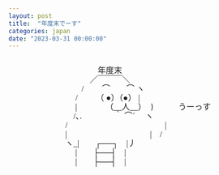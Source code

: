 ```yaml
---
layout: post
title:  "年度末でーす"
categories: japan
date: "2023-03-31 00:00:00"
---
```



<div style='font-family: "Saitamaar";
  src: url("https://fonts-aahub.netlify.com/assets/fonts/Saitamaar/Saitamaar.woff2") format("woff2"),
    url("https://fonts-aahub.netlify.com/assets/fonts/Saitamaar/Saitamaar.woff") format("woff"),
    url("https://fonts-aahub.netlify.com/assets/fonts/Saitamaar/Saitamaar.ttf") format("ttf");
  font-display: swap;white-space: pre;
  font-size: 16px;
  line-height: 18px;'>
　　　　　　　　　　　年度末
　　　　　　　　　　／￣￣￣＼ 
　　　　　　　　　/　　 ⌒　　⌒ ヽ 
　　　　　　　　 /　　 （ ●）（●） | 
　　　　　　　　 |　　　　（__人__）　}　　　うーっす 
　　　　　　　　/､.　　　　｀ ⌒´　 ヽ 
　　　　　　　/　　　　　　　　　　　　| 
　　　　　　　|　　　　　　　　　　 |　/ 
　　　　　　　ヽ_|　　┌──┐　|丿 
　　　　　　　　 |　　├──┤　| 
　　　　　　　　 |　　├──┤　| 
</div><!-- https://qiita.com/scrpgil/items/acd6969fb6bdae9a24f5 -->
